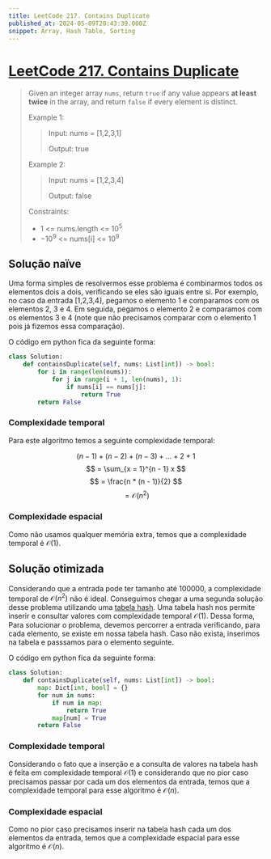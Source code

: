 ```yaml
---
title: LeetCode 217. Contains Duplicate
published_at: 2024-05-09T20:43:39.000Z
snippet: Array, Hash Table, Sorting
---
```


# [LeetCode 217. Contains Duplicate](https://leetcode.com/problems/contains-duplicate/description/)

> Given an integer array `nums`, return `true` if any value appears **at least twice** in the array, and return `false` if every element is distinct.
>
> Example 1:
>
> > Input: nums = [1,2,3,1]
> >
> > Output: true
>
> Example 2:
>
> > Input: nums = [1,2,3,4]
> >
> > Output: false
> 
> Constraints:
> - 1 <= nums.length <= $10^5$
> - $-10^9$ <= nums[i] <= $10^9$


## Solução naïve

Uma forma simples de resolvermos esse problema é combinarmos todos os elementos
dois a dois, verificando se eles são iguais entre si. Por exemplo, no caso da
entrada [1,2,3,4], pegamos o elemento 1 e comparamos com os elementos 2, 3 e 4.
Em seguida, pegamos o elemento 2 e comparamos com os elementos 3 e 4 (note que
não precisamos comparar com o elemento 1 pois já fizemos essa comparação).

O código em python fica da seguinte forma:

```python
class Solution:
    def containsDuplicate(self, nums: List[int]) -> bool:
        for i in range(len(nums)):
            for j in range(i + 1, len(nums), 1):
                if nums[i] == nums[j]:
                    return True
        return False
```

### Complexidade temporal

Para este algoritmo temos a seguinte complexidade temporal:

$$ (n - 1) + (n - 2) + (n - 3) + ... + 2 + 1 $$
$$ = \sum_{x = 1}^{n - 1} x $$
$$ = \frac{n * (n - 1)}{2} $$
$$ = \mathcal{O}(n^2) $$

### Complexidade espacial

Como não usamos qualquer memória extra, temos que a complexidade temporal é $\mathcal{O}(1)$.

## Solução otimizada

Considerando que a entrada pode ter tamanho até 100000, a complexidade temporal de $\mathcal{O}(n^2)$ não é ideal.
Conseguimos chegar a uma segunda solução desse problema utilizando uma [tabela hash](https://pt.wikipedia.org/wiki/Tabela_de_dispers%C3%A3o).
Uma tabela hash nos permite inserir e consultar valores com complexidade temporal $\mathcal{O}(1)$. Dessa forma,
Para solucionar o problema, devemos percorrer a entrada verificando, para cada elemento, se existe em nossa tabela hash.
Caso não exista, inserimos na tabela e passsamos para o elemento seguinte.

O código em python fica da seguinte forma:

```python
class Solution:
    def containsDuplicate(self, nums: List[int]) -> bool:
        map: Dict[int, bool] = {}
        for num in nums:
            if num in map:
                return True
            map[num] = True
        return False
```

### Complexidade temporal

Considerando o fato que a inserção e a consulta de valores na tabela hash é feita em complexidade temporal
$\mathcal{O}(1)$ e considerando que no pior caso precisamos passar por cada um dos elementos
da entrada, temos que a complexidade temporal para esse algoritmo é $\mathcal{O}(n)$.

### Complexidade espacial

Como no pior caso precisamos inserir na tabela hash cada um dos elementos da entrada, temos que a complexidade
espacial para esse algoritmo é $\mathcal{O}(n)$.

